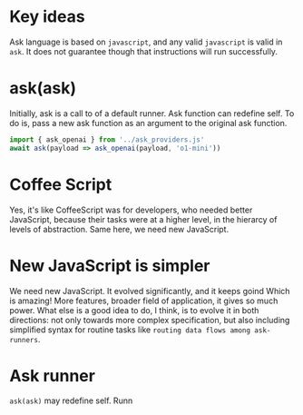 # Key ideas
Ask language is based on `javascript`, and any valid `javascript` is valid in `ask`.
It does not guarantee though that instructions will run successfully.

# ask(ask)
Initially, ask is a call to of a default runner.
Ask function can redefine self. To do is, pass a new ask function as an argument to the original ask function.
```js
import { ask_openai } from '../ask_providers.js'
await ask(payload => ask_openai(payload, 'o1-mini'))
```



# Coffee Script
Yes, it's like CoffeeScript was for developers, who needed better JavaScript, because their tasks were at a higher level, in the hierarcy of levels of abstraction.
Same here, we need new JavaScript. 

# New JavaScript is simpler
We need new JavaScript.
It evolved significantly, and it keeps goind
Which is amazing! More features, broader field of application, it gives so much power.
What else is a good idea to do, I think, is to evolve it in both directions: not only towards more complex specification, but also including simplified syntax for routine tasks like `routing data flows among ask-runners`.

# Ask runner

`ask(ask)` may redefine self.
Runn